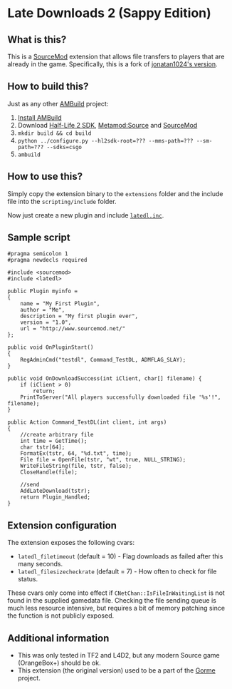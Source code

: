 # Late Downloads 2 (Sappy Edition)
## What is this?
This is a [SourceMod](http://www.sourcemod.net/) extension that allows file transfers to players that are already in the game.
Specifically, this is a fork of [jonatan1024's version](https://github.com/jonatan1024/latedl).
## How to build this?
Just as any other [AMBuild](https://wiki.alliedmods.net/AMBuild) project:
1. [Install AMBuild](https://wiki.alliedmods.net/AMBuild#Installation)
2. Download [Half-Life 2 SDK](https://github.com/alliedmodders/hl2sdk), [Metamod:Source](https://github.com/alliedmodders/metamod-source/) and [SourceMod](https://github.com/alliedmodders/sourcemod)
3. `mkdir build && cd build`
4. `python ../configure.py --hl2sdk-root=??? --mms-path=??? --sm-path=??? --sdks=csgo`
5. `ambuild`
## How to use this?
Simply copy the extension binary to the `extensions` folder and the include file into the `scripting/include` folder.

Now just create a new plugin and include [`latedl.inc`](include/latedl.inc).
## Sample script
```pawn
#pragma semicolon 1
#pragma newdecls required

#include <sourcemod>
#include <latedl>

public Plugin myinfo = 
{
	name = "My First Plugin", 
	author = "Me", 
	description = "My first plugin ever", 
	version = "1.0", 
	url = "http://www.sourcemod.net/"
};

public void OnPluginStart()
{
	RegAdminCmd("testdl", Command_TestDL, ADMFLAG_SLAY);
}

public void OnDownloadSuccess(int iClient, char[] filename) {
	if (iClient > 0)
		return;
	PrintToServer("All players successfully downloaded file '%s'!", filename);
}

public Action Command_TestDL(int client, int args)
{
	//create arbitrary file
	int time = GetTime();
	char tstr[64];
	FormatEx(tstr, 64, "%d.txt", time);
	File file = OpenFile(tstr, "wt", true, NULL_STRING);
	WriteFileString(file, tstr, false);
	CloseHandle(file);
	
	//send
	AddLateDownload(tstr);
	return Plugin_Handled;
}
```
## Extension configuration
The extension exposes the following cvars:
* `latedl_filetimeout` (default = 10) - Flag downloads as failed after this many seconds.
* `latedl_filesizecheckrate` (default = 7) - How often to check for file status.

These cvars only come into effect if `CNetChan::IsFileInWaitingList` is not found in the supplied gamedata file.  Checking the file sending queue is much less resource intensive, but requires a bit of memory patching since the function is not publicly exposed.

## Additional information
* This was only tested in TF2 and L4D2, but any modern Source game (OrangeBox+) should be ok.
* This extension (the original version) used to be a part of the [Gorme](https://github.com/jonatan1024/gorme) project.
